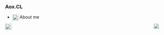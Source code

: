 ### Aox.CL

- About me <a href="https://twitter.com/xuandian">
  <img align="left" alt="Aox.CL | Twitter" width="21px"   src="https://raw.githubusercontent.com/aptx5788/aptx5788/152a87a6983034283e240385d3ff845f3046a7b9/assets/twitter.svg" />
</a>
<a href="https://www.instagram.com/aox.cl/">
  <img align="left" alt="Aox.CL | Instagram" width="21px" src="https://raw.githubusercontent.com/aptx5788/aptx5788/152a87a6983034283e240385d3ff845f3046a7b9/assets/instagram.svg" />
</a>

<img align="right" src="https://github-readme-stats.vercel.app/api?username=aptx5788&show_icons=true&icon_color=CE1D2D&text_color=718096&bg_color=ffffff&hide_title=true" />


